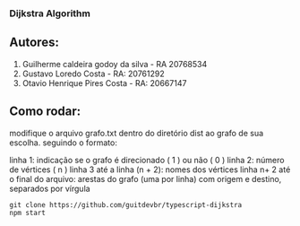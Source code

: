 ### Dijkstra Algorithm

## Autores:

  <ol>
    <li>Guilherme caldeira godoy da silva - RA 20768534</li>
    <li>Gustavo Loredo Costa - RA: 20761292</li>
    <li>Otavio Henrique Pires Costa - RA: 20667147</li>
  </ol>

## Como rodar:

<bold>
  modifique o arquivo grafo.txt dentro do diretório dist ao grafo de sua escolha. seguindo o formato:
</bold>
<p>
  linha 1: indicação se o grafo é direcionado ( 1 ) ou não ( 0 )
  linha 2: número de vértices ( n )
  linha 3 até a linha (n + 2): nomes dos vértices
  linha n+ 2 até o final do arquivo: arestas do grafo (uma por linha) com origem e destino, separados por vírgula
</p>
<code>git clone https://github.com/guitdevbr/typescript-dijkstra</code>
</br>
<code>npm start</code>
